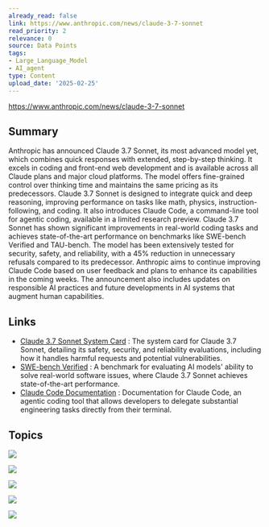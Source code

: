 ```yaml
---
already_read: false
link: https://www.anthropic.com/news/claude-3-7-sonnet
read_priority: 2
relevance: 0
source: Data Points
tags:
- Large_Language_Model
- AI_agent
type: Content
upload_date: '2025-02-25'
---
```


https://www.anthropic.com/news/claude-3-7-sonnet
## Summary

Anthropic has announced Claude 3.7 Sonnet, its most advanced model yet, which combines quick responses with extended, step-by-step thinking. It excels in coding and front-end web development and is available across all Claude plans and major cloud platforms. The model offers fine-grained control over thinking time and maintains the same pricing as its predecessors. Claude 3.7 Sonnet is designed to integrate quick and deep reasoning, improving performance on tasks like math, physics, instruction-following, and coding. It also introduces Claude Code, a command-line tool for agentic coding, available in a limited research preview. Claude 3.7 Sonnet has shown significant improvements in real-world coding tasks and achieves state-of-the-art performance on benchmarks like SWE-bench Verified and TAU-bench. The model has been extensively tested for security, safety, and reliability, with a 45% reduction in unnecessary refusals compared to its predecessor. Anthropic aims to continue improving Claude Code based on user feedback and plans to enhance its capabilities in the coming weeks. The announcement also includes updates on responsible AI practices and future developments in AI systems that augment human capabilities.
## Links

- [Claude 3.7 Sonnet System Card](https://www.anthropic.com/claude-3-7-sonnet-system-card) : The system card for Claude 3.7 Sonnet, detailing its safety, security, and reliability evaluations, including how it handles harmful requests and potential vulnerabilities.
- [SWE-bench Verified](https://www.swebench.com/#verified) : A benchmark for evaluating AI models' ability to solve real-world software issues, where Claude 3.7 Sonnet achieves state-of-the-art performance.
- [Claude Code Documentation](https://docs.anthropic.com/en/docs/agents-and-tools/claude-code) : Documentation for Claude Code, an agentic coding tool that allows developers to delegate substantial engineering tasks directly from their terminal.

## Topics

![](topics/Model/Claude%20Sonnet)

![](topics/Tool/Claude%20Code)

![](topics/Concept/Agentic%20Coding)

![](topics/Concept/Hybrid%20Reasoning%20Model)

![](topics/Concept/Extended%20Thinking%20Mode)